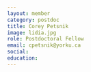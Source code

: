 ```yaml
---
layout: member
category: postdoc
title: Corey Petsnik
image: lidia.jpg
role: Postdoctoral Fellow
email: cpetsnik@yorku.ca
social:
education:
---
```

